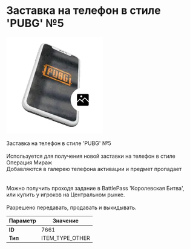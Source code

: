 # Заставка на телефон в стиле 'PUBG' №5

![Item Image](../img/7661.webp?raw=true)

Заставка на телефон в стиле 'PUBG' №5<br><br>Используется для получения новой заставки на телефон в стиле Операция Мираж<br>Добавляются в галерею телефона активации и предмет пропадает<br><br><br>Можно получить проходя задание в BattlePass 'Королевская Битва',<br>или купить у игроков на Центральном рынке.<br><br>Разрешено передавать, продавать и выкидывать.


| Параметр | Значение |
|----------|----------|
| **ID** | 7661 |
| **Тип** | ITEM_TYPE_OTHER |


